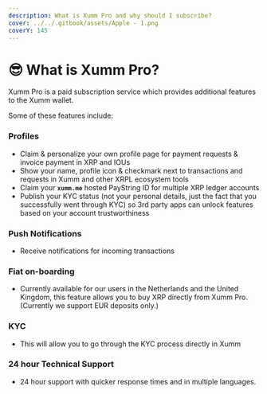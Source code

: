 ```yaml
---
description: What is Xumm Pro and why should I subscribe?
cover: ../../.gitbook/assets/Apple - 1.png
coverY: 145
---
```


# 😎 What is Xumm Pro?

Xumm Pro is a paid subscription service which provides additional features to the Xumm wallet.&#x20;

Some of these features include:

### **Profiles**

* Claim & personalize your own profile page for payment requests & invoice payment in XRP and IOUs
* Show your name, profile icon & checkmark next to transactions and requests in Xumm and other XRPL ecosystem tools
* Claim your **`xumm.me`** hosted PayString ID for multiple XRP ledger accounts
* Publish your KYC status (not your personal details, just the fact that you successfully went through KYC) so 3rd party apps can unlock features based on your account trustworthiness

### **Push Notifications**

* Receive notifications for incoming transactions

### **Fiat on-boarding**

* Currently available for our users in the Netherlands and the United Kingdom, this feature allows you to buy XRP directly from Xumm Pro. (Currently we support EUR deposits only.)

### **KYC**

* This will allow you to go through the KYC process directly in Xumm

### **24 hour Technical Support**

* 24 hour support with quicker response times and in multiple languages.

